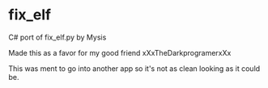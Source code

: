 # fix_elf
C# port of fix_elf.py by Mysis

Made this as a favor for my good friend xXxTheDarkprogramerxXx

This was ment to go into another app so it's not as clean looking as it could be.
